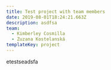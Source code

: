 ```yaml
---
title: Test project with team members
date: 2019-08-01T18:24:21.663Z
description: asdfsa
team:
  - Kimberley Cosmilla 
  - Zuzana Kostelanská
templateKey: project
---
```

etestseadsfa
